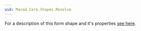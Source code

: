```yaml
---
uid: Macad.Core.Shapes.Revolve
---
```

For a description of this form shape and it's properties [see here](xref:74c0aab4-7847-4dcb-83e9-6ed639f4591c).